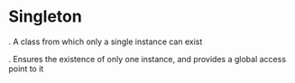 # Singleton

. A class from which only a single instance can exist

. Ensures the existence of only one instance, and provides a global access point to it

